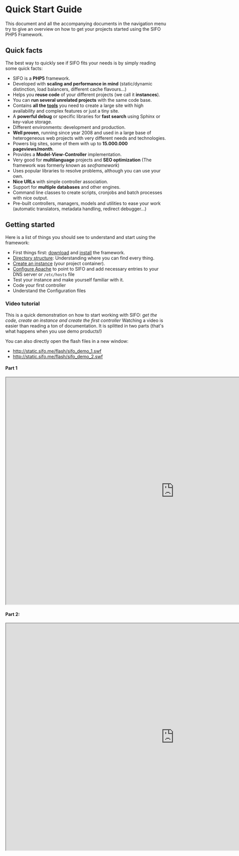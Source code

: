 Quick Start Guide
=================
This document and all the accompanying documents in the navigation menu try to give an overview on how to get your projects started using the SIFO PHP5 Framework.

Quick facts
-----------
The best way to quickly see if SIFO fits your needs is by simply reading some quick facts:

 * SIFO is a **PHP5** framework.
 * Developed with **scaling and performance in mind** (static/dynamic distinction, load balancers, different cache flavours...)
 * Helps you **reuse code** of your different projects (we call it **instances**).
 * You can **run several unrelated projects** with the same code base.
 * Contains **all the [tools]** you need to create a large site with high availability and complex features or just a tiny site.
 * A **powerful debug** or specific libraries for **fast search** using Sphinx or key-value storage.
 * Different environments: development and production.
 * **Well proven**, running since year 2008 and used in a large base of heterogeneous web projects with very different needs and technologies.
 * Powers big sites, some of them with up to **15.000.000 pageviews/month**.
 * Provides a **Model-View-Controller** implementation.
 * Very good for **multilanguage** projects and **SEO optimization** (The framework was formerly known as *seoframework*)
 * Uses popular libraries to resolve problems, although you can use your own.
 * **Nice URLs** with simple controller association.
 * Support for **multiple databases** and other engines.
 * Command line classes to create scripts, cronjobs and batch processes with nice output.
 * Pre-built controllers, managers, models and utilities to ease your work (automatic translators, metadata handling, redirect debugger...)



Getting started
---------------
Here is a list of things you should see to understand and start using the framework:

* First things first: [download] and [install] the framework.
* [Directory structure]: Understanding where you can find every thing.
* [Create an instance] (your project container).
* [Configure Apache] to point to SIFO and add necessary entries to your DNS server or `/etc/hosts` file
* Test your instance and make yourself familiar with it.
* Code your first controller
* Understand the Configuration files

### Video tutorial ###
This is a quick demonstration on how to start working with SIFO: *get the code, create an instance and create the first controller* Watching a video is easier than reading a ton of documentation. It is splitted in two parts (that's what happens when you use demo products!)

You can also directly open the flash files in a new window:

* <http://static.sifo.me/flash/sifo_demo_1.swf>
* <http://static.sifo.me/flash/sifo_demo_2.swf>

#### Part 1 ####
<iframe width="1051" height="710" src="http://static.sifo.me/flash/sifo_demo_1.swf" frameborder="1" allowfullscreen></iframe>

#### Part 2: ####
<iframe width="1051" height="710" src="http://static.sifo.me/flash/sifo_demo_2.swf" frameborder="1" allowfullscreen></iframe>

[download]: /download
[install]: /installation
[tools]: /tools
[Directory structure]: /quick-start/directory-structure
[Create an instance]: /quick-start/creating-instances
[Configure Apache]: /installation/apache-virtualhosts
